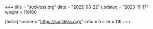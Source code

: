 +++
title = "suckless.org"
date = "2022-03-22"
updated = "2023-11-17"
weight = 119160

[extra]
source = "https://suckless.org/"
ratio = 5
size = 116
+++
